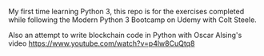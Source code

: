 My first time learning Python 3, this repo is for the exercises completed while following the Modern Python 3 Bootcamp on Udemy with Colt Steele.

Also an attempt to write blockchain code in Python with Oscar Alsing's video https://www.youtube.com/watch?v=p4lw8CuQtq8 